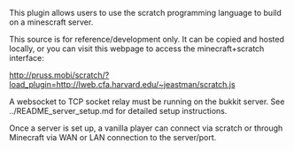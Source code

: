 This plugin allows users to use the scratch programming language to build on a minescraft server.

This source is for reference/development only. It can be copied and hosted locally, or you can visit this webpage to access the minecraft+scratch interface: 

http://pruss.mobi/scratch/?load_plugin=http://lweb.cfa.harvard.edu/~jeastman/scratch.js

A websocket to TCP socket relay must be running on the bukkit server. See ../README_server_setup.md for detailed setup instructions.

Once a server is set up, a vanilla player can connect via scratch or through Minecraft via WAN or LAN connection to the server/port.